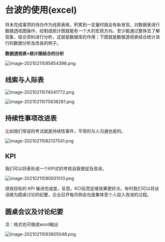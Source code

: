 # 台波的使用(excel)

将未完成事项的待办作为线索表格，积累到一定量时就会有新发现，对数据表进行数据透视图操作，绘制成统计图就能有一个大的宏观方向，至少能通过整体去了解现象，结合资料进行分析，这就是数据库的作用；下图就是数据透视表结合统计进行的数据分析及改良的例子。

**数据透视表+统计图结合的分析**

![image-20210211095854398.png](https://i.loli.net/2021/02/11/iPcdmV47K1zogBb.png)

## 线索与人际表

![image-20210211074041772.png](https://i.loli.net/2021/02/11/1257ijQtUhNJzCm.png)

![image-20210211075838281.png](https://i.loli.net/2021/02/11/IsnVORPFg95aDNK.png)

## 持续性事项改进表

比如我们常说的考试就是持续性事件，平常的与人沟通也是的。

![image-20210211082137541.png](https://i.loli.net/2021/02/11/V6FUkQgE9XmdWwv.png)

## KPI

我们可以将表形成一个KPI式的考核自我督促及改进。

![image-20210211090931013.png](https://i.loli.net/2021/02/11/EvsXLH8aD7rPoNT.png)

绩效目标的 KPI 催进完成度，反思。KCI反而定维效果更好点。有时我们可以将谈话做为圆桌讨论的纪要，企业召开每月例会也是集体至个人投入改进的过程。

## 圆桌会议及讨论纪要

注：格式也可做成word输出

![image-20210211093805048.png](https://i.loli.net/2021/02/11/5Rg2C7c8fAQZWdE.png) 
